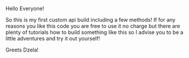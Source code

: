 Hello Everyone!

So this is my first custom api build including a few methods!
If for any reasons you like this code you are free to use it no charge but there are plenty of tutorials how to build something like this so I advise you to be a little adventures and try it out yourself!

Greets Dzela!
